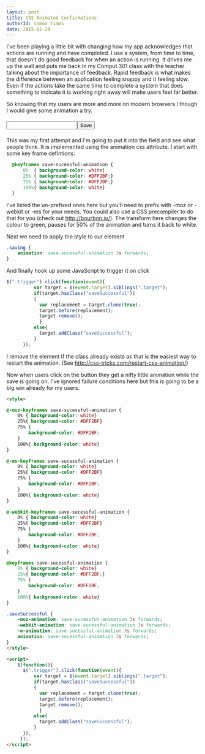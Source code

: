 ```yaml
---
layout: post
title: CSS Animated Confirmations
authorId: simon_timms
date: 2015-01-24
---
```

<script src="http://code.jquery.com/jquery-2.1.3.min.js"></script>

I've been playing a little bit with changing how my app acknowledges that actions are running and have completed. I use a system, from time to time, that doesn't do good feedback for when an action is running. It drives me up the wall and puts me back in my Comput 301 class with the teacher talking about the importance of feedback. Rapid feedback is what makes the difference between an application feeling snappy and it feeling slow. Even if the actions take the same time to complete a system that does something to indicate it is working right away will make users feel far better. 

So knowing that my users are more and more on modern browsers I though I would give some animation a try.

<div style="margin-top: 20px; margin-bottom:20px">
<input type="text" class="target"/><input type="button" value="Save" class="trigger">
</div>

This was my first attempt and I'm going to put it into the field and see what people think. It is implemented using the animation css attribute. I start with some key frame defintions:
```css
  @keyframes save-sucessful-animation {
      0%  { background-color: white}
      25% { background-color: #DFF2BF;}
      75% { background-color: #DFF2BF;}
      100%{ background-color: white}
  }
```

I've listed the un-prefixed ones here but you'll need to prefix with -moz or -webkit or -ms for your needs. You could also use a CSS precompiler to do that for you (check out http://bourbon.io/). The transform here changes the colour to green, pauses for 50% of the animation and turns it back to white. 

Next we need to apply the style to our element

```css
.saving {
    animation: save-sucessful-animation 3s forwards;
}
```

And finally hook up some JavaScript to trigger it on click

```javascript
$(".trigger").click(function(event){
          var target = $(event.target).siblings(".target");
          if(target.hasClass("saveSuccessful"))
          {
          	var replacement = target.clone(true);
            target.before(replacement);
            target.remove();
            }
          else{
          	target.addClass("saveSuccessful"); 
          }
      });
```

I remove the element if the class already exists as that is the easiest way to restart the animation. (See http://css-tricks.com/restart-css-animation/)


Now when users click on the button they get a nifty little animation while the save is going on. I've ignored failure conditions here but this is going to be a big win already for my users. 

```html
<style>

@-moz-keyframes save-sucessful-animation {
    0% { background-color: white}
    25%{ background-color: #DFF2BF}
    75% {
        background-color: #DFF2BF;
    }
    100%{ background-color: white}
}

@-ms-keyframes save-sucessful-animation {
    0% { background-color: white}
    25%{ background-color: #DFF2BF}
    75% {
        background-color: #DFF2BF;
    }
    100%{ background-color: white}
}

@-webkit-keyframes save-sucessful-animation {
    0% { background-color: white}
    25%{ background-color: #DFF2BF}
    75% {
        background-color: #DFF2BF;
    }
    100%{ background-color: white}
}

@keyframes save-sucessful-animation {
    0% { background-color: white}
    25%{ background-color: #DFF2BF;}
    75% {
        background-color: #DFF2BF;
    }
    100%{ background-color: white}
}

.saveSuccessful {
    -moz-animation: save-sucessful-animation 3s forwards;
    -webkit-animation: save-sucessful-animation 3s forwards;
    -o-animation: save-sucessful-animation 3s forwards;
    animation: save-sucessful-animation 3s forwards;
}
</style>

<script>
    $(function(){ 
      $(".trigger").click(function(event){
          var target = $(event.target).siblings(".target");
          if(target.hasClass("saveSuccessful"))
          {
          	var replacement = target.clone(true);
            target.before(replacement);
            target.remove();
            }
          else{
          	target.addClass("saveSuccessful"); 
          }
      });
     });
</script>
```